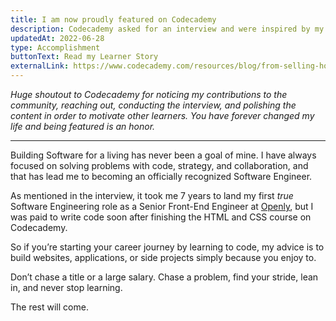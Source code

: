```yaml
---
title: I am now proudly featured on Codecademy
description: Codecademy asked for an interview and were inspired by my unconventional journey to Software Engineering.
updatedAt: 2022-06-28
type: Accomplishment
buttonText: Read my Learner Story
externalLink: https://www.codecademy.com/resources/blog/from-selling-houses-to-staff-engineer/
---
```


_Huge shoutout to Codecademy for noticing my contributions to the community, reaching out, conducting the interview, and polishing the content in order to motivate other learners. You have forever changed my life and being featured is an honor._

---

Building Software for a living has never been a goal of mine. I have always focused on solving problems with code, strategy, and collaboration, and that has lead me to becoming an officially recognized Software Engineer.

As mentioned in the interview, it took me 7 years to land my first _true_ Software Engineering role as a Senior Front-End Engineer at [Openly](https://openly.com), but I was paid to write code soon after finishing the HTML and CSS course on Codecademy.

So if you’re starting your career journey by learning to code, my advice is to build websites, applications, or side projects simply because you enjoy to. 

Don’t chase a title or a large salary. Chase a problem, find your stride, lean in, and never stop learning.

The rest will come.

